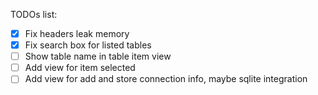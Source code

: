 TODOs list:

- [x] Fix headers leak memory
- [x] Fix search box for listed tables
- [ ] Show table name in table item view
- [ ] Add view for item selected
- [ ] Add view for add and store connection info, maybe sqlite integration
